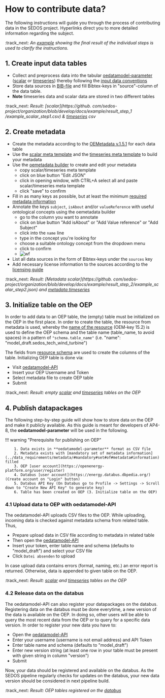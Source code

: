 # How to contribute data?

The following instructions will guide you through the process of contributing data in the SEDOS project. Hyperlinks direct you to more detailed information regarding the subject.

:track_next: *An [example](https://github.com/sedos-project/organization/tree/develop/docs/example) showing the 
final result of the individual steps is used to clarify the instructions.*

## 1. Create input data tables

* Collect and preprocess data into the tabular [oedatamodel-parameter](https://github.com/sedos-project/oedatamodel#oedatamodel-parameter) ([scalar](https://github.com/sedos-project/oedatamodel/blob/main/oedatamodel-parameter/oedatamodel-parameter-datapackage_scalar.csv) or [timeseries](https://github.com/sedos-project/oedatamodel/blob/main/oedatamodel-parameter/oedatamodel-parameter-datapackage_timeseries.csv)) thereby following the [input data conventions](data_requirements/input_data.md#Input-data-conventions)
* Store data sources in [BIB-file](https://bwsyncandshare.kit.edu/f/2388204355) and fill Bibtex-keys in "source"-column of the data table.
* **Note** timeseries data and scalar data are stored in two different tables

:track_next: *Result: [scalar](https://github.
com/sedos-project/organization/blob/develop/docs/example/result_step_1
 /example_scalar_step1.csv) & [timeseries](https://github.com/sedos-project/organization/blob/develop/docs/example/result_step_1/example_timeseries_step1.csv) csv*

## 2. Create metadata

* Create the metadata according to the [OEMetadata v.1.5.1](https://github.com/OpenEnergyPlatform/oemetadata#open-energy-family---open-energy-metadata-oemetadata) for each data table
* Use the [scalar meta template](https://raw.githubusercontent.com/sedos-project/oedatamodel/main/oedatamodel-parameter/datamodel_scalars.json) and the [timeseries meta template](https://raw.githubusercontent.com/sedos-project/oedatamodel/main/oedatamodel-parameter/datamodel_timeseries.json) to build your metadata
* Use the [oemetadata builder](https://openenergy-platform.org/dataedit/oemetabuilder/) to create and edit your metadata 
    * copy scalar/timeseries meta template
    * click on blue button "Edit JSON" 
    * click in opening window, with CTRL+A select all and paste scalar/timeseries meta template
    * click "save" to confirm
* Fill in as many keys as possible, but at least the minimum [required metadata information](../data_requirements/metadata/#required#metadata#information)
* Annotate the keys `subject`, `isAbout` and/or `valueReference` with useful ontological concepts using the oemetadata builder 
    * go to the column you want to annotate
    * click on blue button "Add isAbout" or "Add Value reference" or "Add Subject"
    * click into the `name` line 
    * type in the concept you're looking for
    * choose a suitable ontology concept from the dropdown menu
    * click to confirm
    * ![wf](https://user-images.githubusercontent.com/7637364/191807277-712057b8-153c-4178-94a2-341ad8f010fd.gif)
* List all data sources in the form of Bibtex-keys under the `sources` key
* Add necessary license information to the sources according to the [licensing guide](../data_requirements/licensing/#data-licencing)

:track_next: *Result: [Metadata scalar](https://github.
com/sedos-project/organization/blob/develop/docs/example/result_step_2/example_scalar_step2.json) and [metadata timeseries](https://github.com/sedos-project/organization/blob/develop/docs/example/result_step_2/example_timeseries_step2.json)*

## 3. Initialize table on the OEP

In order to add data to an OEP table, the (empty) table must be initialized on the OEP in the first place.
In order to create the table, the resource from metadata is used, 
whereby the [name of the resource](data_requirements/metadata.md#resource#keys) (OEM-key 15.2) is used to define the 
OEP schema and the table name (table_name, to avoid spaces) in a pattern of ```"schema.table_name"``` (i.e. "name": 
"model_draft.sedos_tech_wind_turbine") 

The fields from [resource schema](data_requirements/metadata.md#resource#keys#-#schema) are used to create the 
columns of the table. Initializing OEP table is done via: 

* Visit [oedatamodel-API](https://modex.rl-institut.de/create_table/)
* Insert your OEP Username and Token 
* Select metadata file to create OEP table
* Submit 

:track_next: *Result: empty [scalar](https://openenergy-platform.org/dataedit/view/model_draft/example_scalar_step2) 
and [timeseries](https://openenergy-platform.org/dataedit/view/model_draft/example_timeseries_step2) tables on the OEP*

## 4. Publish datapackages

The following step-by-step guide will show how to store data on the OEP and make it publicly available.
As this guide is meant for developers of AP4-8, the **oedatamodel-parameter** will be used in the following.

!!! warning "Prerequisite for publishing on OEP"

        1. Data exists in **oedatamodel-parameter** format as CSV file
        2. Metadata exists with [mandatory set of metadata information](../data_requirements/metadata/#mandatory#set#of#metadata#information) filled
        3. OEP [user account](https://openenergy-platform.org/user/register)
        4. Databus [user account](https://energy.databus.dbpedia.org/) (Create account on "Login" button)
        5. Databus API Key (On Databus go to Profile -> Settings -> Scroll down to "Create New API Key" to generate key)
        6. Table has been created on OEP (3. Initialize table on the OEP)

### 4.1 Upload data to OEP with oedatamodel-API

The oedatamodel-API uploads CSV files to the OEP. While uploading, incoming data is checked against 
metadata schema from related table.
Thus, 

* Prepare upload data in CSV file according to metadata in related table
* Then open the [oedatamodel-API](https://modex.rl-institut.de/upload/)
* Insert your token, enter table name and schema (defaults to "model_draft") and select your CSV file
* Click `Datei absenden` to upload

In case upload data contains errors (format, naming, etc.) an error report is returned. 
Otherwise, data is appended to given table on the OEP.

:track_next: *Result: [scalar](https://openenergy-platform.org/dataedit/view/model_draft/example_scalar_step4) and 
[timeseries](https://openenergy-platform.org/dataedit/view/model_draft/example_timeseries_step4) tables on the OEP*

### 4.2 Release data on the databus

The oedatamodel-API can also register your datapackages on the databus. 
Registering data on the databus must be done everytime, a new version of the data is available on the OEP.
In doing so, other users will be able to query the most recent data from the OEP or to query for a specific data 
version.
In order to register your new data you have to:

* Open the [oedatamodel-API](https://modex.rl-institut.de/databus/)
* Enter your username (username is not email address) and API Token
* Enter table name and schema (defaults to "model_draft")
* Enter new version string (at least one row in your table must be present with given string in column "version")
* Submit

Now, your data should be registered and available on the databus. 
As the SEDOS pipeline regularly checks for updates on the databus, 
your new data version should be considered in next pipeline build.

:track_next: *Result: OEP tables registered on the [databus]()*


<!-- 

@CM, HeHu, others uncomment and add section when time has come ..... :/

## 5. Create output data tables
@HeHu & CM expand when process is clear 

-->